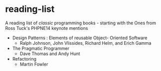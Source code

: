 reading-list
============

A reading list of *classic* programming books - starting with the Ones from Ross Tuck's PHPNE14 keynote mentions



- Design Patterns : Elements of reusable Object- Oriented Software
  - Ralph Johnson, John Vlissides, Richard Helm, and Erich Gamma
- The Pragmatic Programmer
  - Dave Thomas and Andy Hunt 
- Refactoring
  - Martin Fowler
